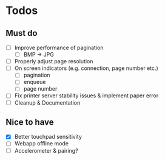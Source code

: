 # Todos

## Must do

- [ ] Improve performance of pagination
  - [ ] BMP -> JPG
- [ ] Properly adjust page resolution
- [ ] On screen indicators (e.g. connection, page number etc.)
  - [ ] pagination
  - [ ] enqueue
  - [ ] page number
- [ ] Fix printer server stability issues & implement paper error
- [ ] Cleanup & Documentation

## Nice to have

- [x] Better touchpad sensitivity
- [ ] Webapp offline mode
- [ ] Accelerometer & pairing?
